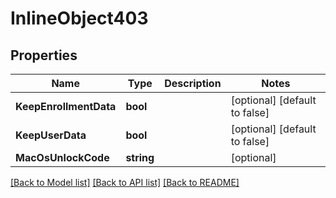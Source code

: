 # InlineObject403

## Properties

Name | Type | Description | Notes
------------ | ------------- | ------------- | -------------
**KeepEnrollmentData** | **bool** |  | [optional] [default to false]
**KeepUserData** | **bool** |  | [optional] [default to false]
**MacOsUnlockCode** | **string** |  | [optional] 

[[Back to Model list]](../README.md#documentation-for-models) [[Back to API list]](../README.md#documentation-for-api-endpoints) [[Back to README]](../README.md)


